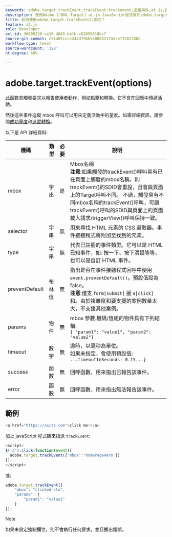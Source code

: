 ```yaml
---
keywords: adobe.target.trackEvent;trackEvent;trackevent;追蹤事件;at.js;函數;函數;preventDefault;preventdefault;防止預設
description: 使用Adobe [!DNL Target] at.js JavaScript程式庫的adobe.target.trackEvent()函式，引發要求以報告使用者動作，例如網站上的點按和轉換。
title: 如何使用adobe.target.trackEvent()函式？
feature: at.js
role: Developer
exl-id: 36005236-ce18-4845-b4fb-e52056018bc7
source-git-commit: c91465cccc244d79b6540004237a5ce7156233bb
workflow-type: tm+mt
source-wordcount: '328'
ht-degree: 69%

---
```


# adobe.target.trackEvent(options)

此函數會觸發要求以報告使用者動作，例如點擊和轉換。它不會在回應中傳遞活動。

然後這些事件追蹤 mbox 呼叫可以用來定義活動中的量度。如需詳細資訊，請參閱[成功量度](/help/c-activities/r-success-metrics/success-metrics.md#reference_D011575C85DA48E989A244593D9B9924)和[追蹤轉換](/help/c-implementing-target/c-implementing-target-for-client-side-web/how-to-deployatjs/implementing-target-without-a-tag-manager.md#task_E85D2F64FEB84201A594F2288FABF053)。

以下是 API 詳細資料:

| 機碼 | 類型 | 必要 | 說明 |
|--- |--- |--- |--- |
| mbox | 字串 | 是 | Mbox名稱&#x200B;<br>**注意**:如果觸發的trackEvent()呼叫具有已在頁面上觸發的mbox名稱，則trackEvent()的SDID會重設，且會與頁面上的Target呼叫不同。 不過，觸發具有不同mbox名稱的trackEvent()呼叫，可讓trackEvent()呼叫的SDID與頁面上的頁面載入請求/triggerView()呼叫保持一致。 |
| selector | 字串 | 無 | 用來尋找 HTML 元素的 CSS 選取器。事件接聽程式將附加至找到的元素。 |
| type | 字串 | 無 | 代表已註冊的事件類型。它可以是 HTML 已知事件，如: 按一下、按下滑鼠等等，也可以是自訂 HTML 事件。 |
| preventDefault | 布林值 | 無 | 指出是否在事件接聽程式回呼中使用 `event.preventDefault()`。預設值設為 false。<br>**注意**:僅支 `form[submit]` 援 `a[click]` 和。由於複雜度和要支援的案例數量太大，不支援其他案例。 |
| params | 物件 | 無 | mbox 參數.機碼/值組的物件具有下列結構: <br>`{ "param1": "value1", "param2": "value2"}` |
| timeout | 數字 | 無 | 逾時，以毫秒為單位。<br>如果未指定，會使用預設值:<br>`...timeoutInSeconds: 0.15...}` |
| success | 函數 | 無 | 回呼函數，用來指出已報告該事件。 |
| error | 函數 | 無 | 回呼函數，用來指出無法報告該事件。 |

## 範例

```javascript
<a href="https://asite.com">click me!</a> 
```

加上 javaScript 程式碼來指派 `trackEvent`:

```javascript
<script> 
$('a').click(function(event){ 
  adobe.target.trackEvent({'mbox':'homePageHero'}) 
}); 
</script> 
```

或:

```javascript
adobe.target.trackEvent({ 
    "mbox": "clicked-cta", 
    "params": { 
        "param1": "value1" 
    } 
});
```

>[!NOTE]
>
>如果未設定強制欄位，則不會執行任何要求，並且擲出錯誤。
